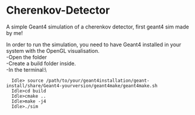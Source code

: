 # Cherenkov-Detector
A simple Geant4 simulation of a cherenkov detector, first geant4 sim made by me!

In order to run the simulation, you need to have Geant4 installed in your system with the OpenGL visualisation.\
  -Open the folder\
  -Create a build folder inside.\
  -In the terminal:\
```
  Idle> source /path/to/your/geant4installation/geant-install/share/Geant4-yourversion/geant4make/geant4make.sh
  Idle>cd build
  Idle>cmake ..
  Idle>make -j4
  Idle>./sim
```
